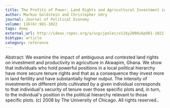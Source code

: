 ```yaml
---
title: The Profits of Power, Land Rights and Agricultural Investment in Ghana
author: Markus Goldstein and Christopher Udry
journal: Journal of Political Economy
volume: 116(6):981-1022
tags: deep
external_url: http://ideas.repec.org/a/ucp/jpolec/v116y2008i6p981-1022.html
bibtype: article
category: reference
---
```

Abstract:  We examine the impact of ambiguous and contested land rights on investment and productivity in agriculture in Akwapim, Ghana. We show that individuals who hold powerful positions in a local political hierarchy have more secure tenure rights and that as a consequence they invest more in land fertility and have substantially higher output. The intensity of investments on different plots cultivated by a given individual corresponds to that individual's security of tenure over those specific plots and, in turn, to the individual's position in the political hierarchy relevant to those specific plots. (c) 2008 by The University of Chicago. All rights reserved..
